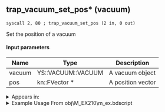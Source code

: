 ## trap_vacuum_set_pos* (vacuum)

`syscall 2, 80 ; trap_vacuum_set_pos (2 in, 0 out)`

Set the position of a vacuum

#### Input parameters
| Name | Type | Description
|------|------|------------
| vacuum   | YS::VACUUM::VACUUM   | A vacuum object
| pos   | kn::FVector *   | A position vector




<details>
	<summary>Appears in:</summary>
| filename | Entity (obj)
|----------|-------------
| obj\M_EX210\m_ex.bdscript       | ((M) Air Pirate)          
| obj\M_EX210_HB\m_ex.bdscript       | ((M) Aerial Viking)          
| obj\M_EX880_DANCER\m_ex.bdscript       | ((M) Demyx’s water form)          
| obj\M_EX880_DANCER_EH\m_ex.bdscript       | ((M) Demyx’s water form (EH))          
| obj\M_EX880_DANCER_LV99\m_ex.bdscript       | ((M) Demyx’s water form (Data))          

</details>

<details>
	<summary>Example Usage From obj\M_EX210\m_ex.bdscript</summary>
```plaintext
L5866:
 pushFromFSpVal 108
 pushImm 0
 sub 
 neqz 
 jz L5896
 pushFromFSp 0
 syscall 1, 147 ; trap_obj_pos (1 in, 1 out)
 memcpyToSp 16, 32
 pushFromPSp 32
 memcpyToSp 16, 16
 pushFromFSpVal 108
 pushFromPSp 16
 syscall 2, 80 ; trap_vacuum_set_pos (2 in, 0 out)
 halt 
 jmp L5866
```
</details>

